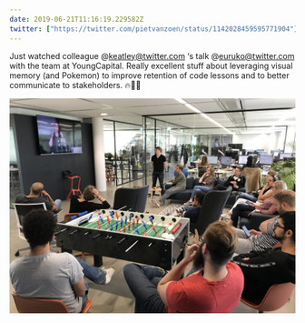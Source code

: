 ```yaml
---
date: 2019-06-21T11:16:19.229582Z
twitter: ["https://twitter.com/pietvanzoen/status/1142028459595771904"]
---
```

Just watched colleague @keatley@twitter.com ‘s talk @euruko@twitter.com with the team at YoungCapital. Really excellent stuff about leveraging visual memory (and Pokemon) to improve retention of code lessons and to better communicate to stakeholders. 🔥🎉💯

![](/media/AE9E07CF-801A-409D-85C3-8C19112D73BA.jpeg)
